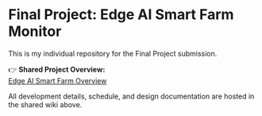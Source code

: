 
# Final Project: Edge AI Smart Farm Monitor

This is my individual repository for the Final Project submission.

👉 **Shared Project Overview:**  
[Edge AI Smart Farm Overview](https://github.com/yourname/edge-ai-smartfarm/wiki/Project-Overview)

All development details, schedule, and design documentation are hosted in the shared wiki above.
